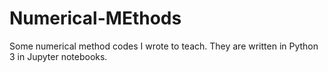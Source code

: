# Numerical-MEthods
Some numerical method codes I wrote to teach. They are written in Python 3 in Jupyter notebooks.
